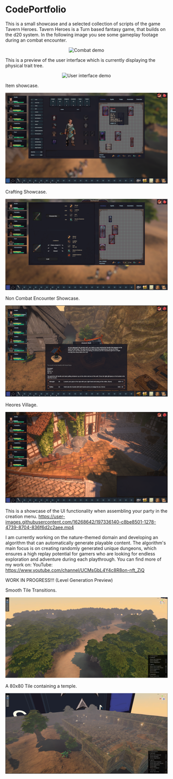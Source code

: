 # CodePortfolio
This is a small showcase and a selected collection of scripts of the game Tavern Heroes. Tavern Heroes is a Turn based fantasy game, that builds on the d20 system.
In the following image you see some gameplay footage during an combat encounter.
<p align="center">
  <img src="https://user-images.githubusercontent.com/16268642/204817125-be7f2f38-d086-4a28-b124-f8c9bf46b4b0.png" alt="Combat demo"/>
</p>

This is a preview of the user interface which is currently displaying the physical trait tree.
<p align="center">
  <img src="https://user-images.githubusercontent.com/16268642/204818806-9b4fb07f-2158-4171-b5f4-9417acd91716.png" alt="User interface demo"/>
</p>

Item showcase.
<p align="center">
  <img src="https://github.com/Brodin-DMS/CodePortfolio/blob/master/Images/Items.png" alt="Items Demo"/>
</p>

Crafting Showcase.
<p align="center">
  <img src="https://github.com/Brodin-DMS/CodePortfolio/blob/master/Images/Crafting.png" alt="Items Demo"/>
</p>

Non Combat Encounter Showcase.
<p align="center">
  <img src="https://github.com/Brodin-DMS/CodePortfolio/blob/master/Images/Eventimage.png" alt="Items Demo"/>
</p>

Heores Village.
<p align="center">
  <img src="https://github.com/Brodin-DMS/CodePortfolio/blob/master/Images/Village.png" alt="Items Demo"/>
</p>


This is a showcase of the UI functionality when assembling your party in the creation menu.
https://user-images.githubusercontent.com/16268642/197336140-c8be8501-1278-4739-8704-836f6d2c2aee.mp4

I am currently working on the nature-themed domain and developing an algorithm that can automatically generate playable content. The algorithm's main focus is on creating randomly generated unique dungeons, which ensures a high replay potential for gamers who are looking for endless exploration and adventure during each playthrough.
You can find more of my work on:
YouTube: https://www.youtube.com/channel/UCMsGbL4Y4c8R8on-nft_ZiQ

WORK IN PROGRESS!!! (Level Generation Preview)

Smooth Tile Transitions.
<p align="center">
  <img src="https://github.com/Brodin-DMS/CodePortfolio/blob/master/AutomatedLvlGeneration.png" alt="flawlessTilemapTransitions]"/>
</p>

A 80x80 Tile containing a temple.
<p align="center">
  <img src="https://github.com/Brodin-DMS/CodePortfolio/blob/master/80x80TileLevelGeneration.png" alt="Generated Temple Demo]"/>
</p>
